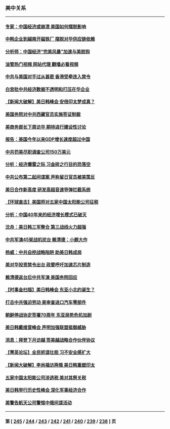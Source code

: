 ### 美中关系
---
#### [专家：中国经济或崩溃 美国如何摆脱影响](../../pages/nf1412576/n14059150.md?08231645) 
#### [中韩企业到越南开磁铁厂 摆脱对华供应链依赖](../../pages/nf1412576/n14059037.md?08231645) 
#### [分析师：中国经济“完美风暴”加速与美脱钩](../../pages/nf1412576/n14059065.md?08231645) 
#### [油管热门视频 网站代理 翻墙必看视频](http://138.2.39.72:81/youtube.html?epic-marker?08231645)
#### [中共与美国对手过从甚密 香港受牵连入禁令](../../pages/nf1412576/n14058592.md?08231645) 
#### [白宫批中共经济数据不透明和打压在华企业](../../pages/nf1412576/n14059035.md?08231645) 
#### [【新闻大破解】美日韩峰会 安倍印太梦成真？](../../pages/nf1412576/n14058924.md?08231645) 
#### [美国务院对中共西藏官员实施签证制裁](../../pages/nf1412576/n14058961.md?08231645) 
#### [美商务部长下周访华 期待进行建设性讨论](../../pages/nf1412576/n14058858.md?08231645) 
#### [报告：美国今年以来GDP增长速度超过中国](../../pages/nf1412576/n14058394.md?08231645) 
#### [中共罚美尽职调查公司150万美元](../../pages/nf1412576/n14058343.md?08231645) 
#### [分析：经济爆雷之际 习金砖之行目的恐落空](../../pages/nf1412576/n14058227.md?08231645) 
#### [中共公布第二起间谍案 声称留日官员被美策反](../../pages/nf1412576/n14058134.md?08231645) 
#### [美日合作新高度 研发高超音速导弹拦截系统](../../pages/nf1412576/n14057962.md?08231645) 
#### [【环球直击】美国将对五家中国太阳能公司征税](../../pages/nf1412576/n14057080.md?08231645) 
#### [分析：中国40年来的经济增长模式已破灭](../../pages/nf1412576/n14057952.md?08231645) 
#### [沈舟：美日韩三军整合 第三战线火力超强](../../pages/nf1412576/n14057779.md?08231645) 
#### [中共军演45架战机扰台 赖清德：小题大作](../../pages/nf1412576/n14057440.md?08231645) 
#### [杨威：中共自挖战略陷阱 助美日韩成局](../../pages/nf1412576/n14057265.md?08231645) 
#### [美对华投资禁令出台 政要呼吁加速芯片制造](../../pages/nf1412576/n14054064.md?08231645) 
#### [赖清德返台后中共军演 美国务院回应](../../pages/nf1412576/n14057257.md?08231645) 
#### [【时事金扫描】美日韩峰会 东亚小北约诞生？](../../pages/nf1412576/n14057176.md?08231645) 
#### [打击中共强迫劳动 美审查进口汽车零部件](../../pages/nf1412576/n14057189.md?08231645) 
#### [朝鲜停战协定签署70周年 东亚局势危机加剧](../../pages/nf1412576/n14057002.md?08231645) 
#### [美日韩戴维营峰会 声明加强联盟抵御威胁](../../pages/nf1412576/n14056909.md?08231645) 
#### [消息：拜登下月访越 签美越战略合作伙伴协议](../../pages/nf1412576/n14056913.md?08231645) 
#### [【菁英论坛】全民抓谍壮胆 习不安全感扩大](../../pages/nf1412576/n14056752.md?08231645) 
#### [【新闻大破解】李尚福访两俄 美日韩重塑印太](../../pages/nf1412576/n14056718.md?08231645) 
#### [五家中国太阳能公司涉逃税 美对其祭关税](../../pages/nf1412576/n14056715.md?08231645) 
#### [美日韩举行历史性峰会 深化军事经济合作](../../pages/nf1412576/n14056728.md?08231645) 
#### [美警告航天公司警惕中俄间谍活动](../../pages/nf1412576/n14056694.md?08231645) 

---
#### 第 [ [245](./245.md?08231645) / [244](./244.md?08231645) / [243](./243.md?08231645) / [242](./242.md?08231645) / [241](./241.md?08231645) / [240](./240.md?08231645) / [239](./239.md?08231645) / [238](./238.md?08231645) ] 页
